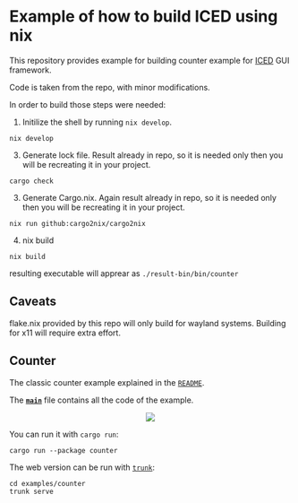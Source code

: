 # Example of how to build ICED using nix

This repository provides example for building counter example for [ICED](https://github.com/iced-rs/iced) GUI framework.

Code is taken from the repo, with minor modifications.

In order to build those steps were needed:

1. Initilize the shell by running `nix develop`.

```
nix develop
```

3. Generate lock file. Result already in repo, so it is needed only then you will be recreating it in your project.

```
cargo check
```

3. Generate Cargo.nix. Again result already in repo, so it is needed only then you will be recreating it in your project.

```
nix run github:cargo2nix/cargo2nix
```

4. nix build

```
nix build
```

resulting executable will apprear as `./result-bin/bin/counter`

## Caveats

flake.nix provided by this repo will only build for wayland systems. Building for x11 will require extra effort.


## Counter

The classic counter example explained in the [`README`](../../README.md).

The __[`main`]__ file contains all the code of the example.

<div align="center">
  <img src="https://iced.rs/examples/counter.gif">
</div>

You can run it with `cargo run`:
```
cargo run --package counter
```

The web version can be run with [`trunk`]:

```
cd examples/counter
trunk serve
```

[`main`]: src/main.rs
[`trunk`]: https://trunkrs.dev/

